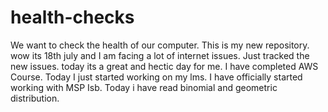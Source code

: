 # health-checks
We want to check the health of our computer.
This is my new repository.
wow its 18th july and I am facing a lot of internet issues.
Just tracked the new issues.
today its a great and hectic day for me.
I have completed AWS Course.
Today I just started working on my lms. 
I have officially started working with MSP Isb.
Today i have read binomial and geometric distribution.
